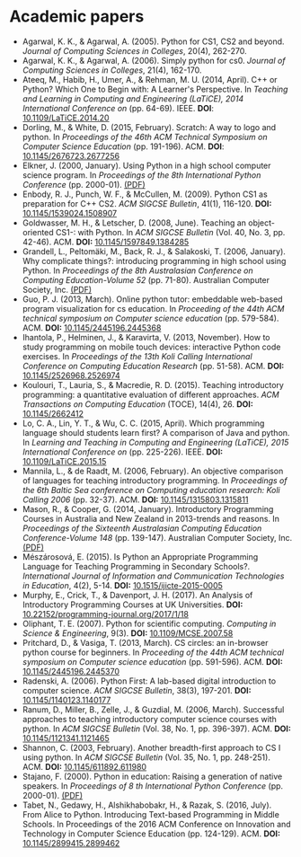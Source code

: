 # Academic papers

* Agarwal, K. K., & Agarwal, A. (2005). Python for CS1, CS2 and beyond. *Journal of Computing Sciences in Colleges*, 20(4), 262-270.
* Agarwal, K. K., & Agarwal, A. (2006). Simply python for cs0. *Journal of Computing Sciences in Colleges*, 21(4), 162-170. 
* Ateeq, M., Habib, H., Umer, A., & Rehman, M. U. (2014, April). C++ or Python? Which One to Begin with: A Learner's Perspective. In *Teaching and Learning in Computing and Engineering (LaTiCE), 2014 International Conference on* (pp. 64-69). IEEE. **DOI**: [10.1109/LaTiCE.2014.20](https://doi.org/10.1109/LaTiCE.2014.20)
* Dorling, M., & White, D. (2015, February). Scratch: A way to logo and python. In *Proceedings of the 46th ACM Technical Symposium on Computer Science Education* (pp. 191-196). ACM. **DOI**: [10.1145/2676723.2677256](https://doi.org/10.1145/2676723.2677256)
* Elkner, J. (2000, January). Using Python in a high school computer science program. In *Proceedings of the 8th International Python Conference* (pp. 2000-01). [(PDF)](http://ftp.python.org/workshops/2000-01/proceedings/papers/elkner/elkner.pdf)
* Enbody, R. J., Punch, W. F., & McCullen, M. (2009). Python CS1 as preparation for C++ CS2. *ACM SIGCSE Bulletin*, 41(1), 116-120. **DOI:** [10.1145/1539024.1508907](https://doi.org/10.1145/1539024.1508907)
* Goldwasser, M. H., & Letscher, D. (2008, June). Teaching an object-oriented CS1-: with Python. In *ACM SIGCSE Bulletin* (Vol. 40, No. 3, pp. 42-46). ACM. **DOI:** [10.1145/1597849.1384285](https://doi.org/10.1145/1597849.1384285)
* Grandell, L., Peltomäki, M., Back, R. J., & Salakoski, T. (2006, January). Why complicate things?: introducing programming in high school using Python. In *Proceedings of the 8th Australasian Conference on Computing Education-Volume 52* (pp. 71-80). Australian Computer Society, Inc. [(PDF)](http://crpit.scem.westernsydney.edu.au/confpapers/CRPITV52Grandell.pdf)
* Guo, P. J. (2013, March). Online python tutor: embeddable web-based program visualization for cs education. In *Proceeding of the 44th ACM technical symposium on Computer science education* (pp. 579-584). ACM. **DOI:** [10.1145/2445196.2445368](https://doi.org/10.1145/2445196.2445368)
* Ihantola, P., Helminen, J., & Karavirta, V. (2013, November). How to study programming on mobile touch devices: interactive Python code exercises. In *Proceedings of the 13th Koli Calling International Conference on Computing Education Research* (pp. 51-58). ACM. **DOI:** [10.1145/2526968.2526974](https://doi.org/10.1145/2526968.2526974)
* Koulouri, T., Lauria, S., & Macredie, R. D. (2015). Teaching introductory programming: a quantitative evaluation of different approaches. *ACM Transactions on Computing Education* (TOCE), 14(4), 26. **DOI:** [10.1145/2662412](https://doi.org/10.1145/2662412)
* Lo, C. A., Lin, Y. T., & Wu, C. C. (2015, April). Which programming language should students learn first? A comparison of Java and python. In *Learning and Teaching in Computing and Engineering (LaTiCE), 2015 International Conference on* (pp. 225-226). IEEE. **DOI:** [10.1109/LaTiCE.2015.15](https://doi.org/10.1109/LaTiCE.2015.15)
* Mannila, L., & de Raadt, M. (2006, February). An objective comparison of languages for teaching introductory programming. In *Proceedings of the 6th Baltic Sea conference on Computing education research: Koli Calling 2006* (pp. 32-37). ACM. **DOI:** [10.1145/1315803.1315811](https://doi.org/10.1145/1315803.1315811)
* Mason, R., & Cooper, G. (2014, January). Introductory Programming Courses in Australia and New Zealand in 2013-trends and reasons. In *Proceedings of the Sixteenth Australasian Computing Education Conference-Volume 148* (pp. 139-147). Australian Computer Society, Inc. [(PDF)](http://crpit.scem.westernsydney.edu.au/confpapers/CRPITV148Mason.pdf)
* Mészárosová, E. (2015). Is Python an Appropriate Programming Language for Teaching Programming in Secondary Schools?. *International Journal of Information and Communication Technologies in Education*, 4(2), 5-14. **DOI:** [10.1515/ijicte-2015-0005](https://doi.org/10.1515/ijicte-2015-0005)
* Murphy, E., Crick, T., & Davenport, J. H. (2017). An Analysis of Introductory Programming Courses at UK Universities. **DOI:** [10.22152/programming-journal.org/2017/1/18](https://doi.org/10.22152/programming-journal.org/2017/1/18)
* Oliphant, T. E. (2007). Python for scientific computing. *Computing in Science & Engineering*, 9(3). **DOI:** [10.1109/MCSE.2007.58](https://doi.org/10.1109/MCSE.2007.58)
* Pritchard, D., & Vasiga, T. (2013, March). CS circles: an in-browser python course for beginners. In *Proceeding of the 44th ACM technical symposium on Computer science education* (pp. 591-596). ACM. **DOI:** [10.1145/2445196.2445370](https://doi.org/10.1145/2445196.2445370)
* Radenski, A. (2006). Python First: A lab-based digital introduction to computer science. *ACM SIGCSE Bulletin*, 38(3), 197-201. **DOI:** [10.1145/1140123.1140177](https://doi.org/10.1145/1140123.1140177)
* Ranum, D., Miller, B., Zelle, J., & Guzdial, M. (2006, March). Successful approaches to teaching introductory computer science courses with python. In *ACM SIGCSE Bulletin* (Vol. 38, No. 1, pp. 396-397). ACM. **DOI:** [10.1145/1121341.1121465](https://doi.org/10.1145/1121341.1121465)
* Shannon, C. (2003, February). Another breadth-first approach to CS I using python. In *ACM SIGCSE Bulletin* (Vol. 35, No. 1, pp. 248-251). ACM. **DOI:** [10.1145/611892.611980](https://doi.org/10.1145/611892.611980)
* Stajano, F. (2000). Python in education: Raising a generation of native speakers. In *Proceedings of 8 th International Python Conference* (pp. 2000-01). [(PDF)](http://ftp.python.org/workshops/2000-01/proceedings/papers/stajano/stajano.pdf)
* Tabet, N., Gedawy, H., Alshikhabobakr, H., & Razak, S. (2016, July). From Alice to Python. Introducing Text-based Programming in Middle Schools. In Proceedings of the 2016 ACM Conference on Innovation and Technology in Computer Science Education (pp. 124-129). ACM. **DOI:** [10.1145/2899415.2899462](https://doi.org/10.1145/2899415.2899462)
